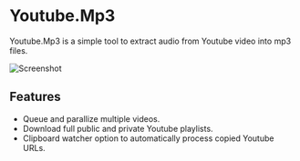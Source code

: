 # Youtube.Mp3

Youtube.Mp3 is a simple tool to extract audio from Youtube video into mp3 files.

![Screenshot](https://i.imgur.com/POdVmGY.png)

## Features

- Queue and parallize multiple videos.
- Download full public and private Youtube playlists.
- Clipboard watcher option to automatically process copied Youtube URLs.